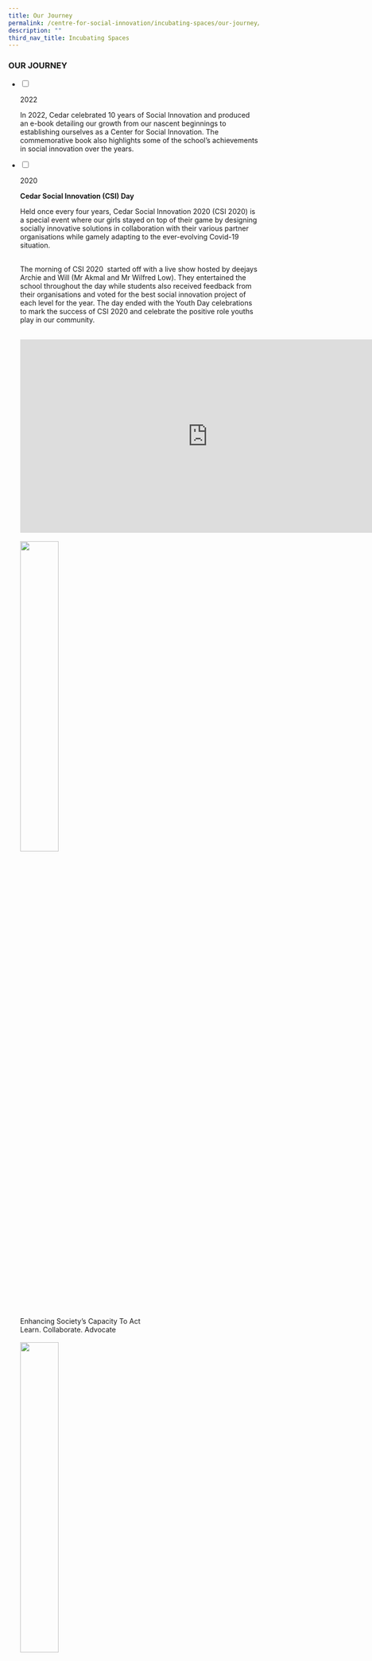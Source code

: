 ```yaml
---
title: Our Journey
permalink: /centre-for-social-innovation/incubating-spaces/our-journey/
description: ""
third_nav_title: Incubating Spaces
---
```

### OUR JOURNEY

<ul class="jekyllcodex_accordion">
	<li>

<input type="checkbox" id="accordion1">

<label for="accordion1">2022</label>
<div>
	<p>
		In 2022, Cedar celebrated 10 years of Social Innovation and produced an e-book detailing our growth from our nascent beginnings to establishing ourselves as a Center for Social Innovation. The commemorative book also highlights some of the school’s achievements in social innovation over the years. 
	</p>

</div>

</li>

<li>

<input type="checkbox" id="accordion2">

<label for="accordion2">2020</label>

<div>

<p>
<b>Cedar Social Innovation (CSI) Day</b> <br> 

Held once every four years, Cedar Social Innovation 2020 (CSI 2020) is a special event where our girls stayed on top of their game by designing socially innovative solutions in collaboration with their various partner organisations while gamely adapting to the ever-evolving Covid-19 situation.<br><br>

  

The morning of CSI 2020&nbsp; started off with a live show hosted by deejays Archie and Will (Mr Akmal and Mr Wilfred Low). They entertained the school throughout the day while students also received feedback from their organisations and voted for the best social innovation project of each level for the year. The day ended with the Youth Day celebrations to mark the success of CSI 2020 and celebrate the positive role youths play in our community. <br><br>
	
<iframe width="753" height="389" src="https://www.youtube.com/embed/VWNst7XB5O4" title="CSI Ending" frameborder="0" allow="accelerometer; autoplay; clipboard-write; encrypted-media; gyroscope; picture-in-picture; web-share" allowfullscreen=""></iframe>	<br><br>
<img src="/images/oj28.png" style="width:40%">	<br>
Enhancing Society’s Capacity To Act<br>
Learn. Collaborate. Advocate	<br><br>
<img src="/images/oj29.png" style="width:40%">	<br>
	
	
	
	
</p>

</div>

</li>

<li>

<input type="checkbox" id="accordion3">

<label for="accordion3">2019</label>

<div>

<p>
• This year marked the establishment of the school’s Social Innovation Talent Development Programme. Selected students represented Cedar to achieve accolades at national competitions such as Shell NXplorers, the MOE Gifted Education Branch Innovation Programme and Prudential Young Trailblazers 2019. We are also proud to announce that Kok Kit Yan Chavelle (4I) and Thantry Neha Biju (4P) have won the Merit prize for the Tan Kah Kee Young Inventors Award 2019, for their project ‘The Spillcatcher’, a cup designed for individuals with uncontrollable tremors. The mindset and dispositions of a social innovator continue to flourish in each Cedarian through our core programmes, Integrated Project Work, Values-In-Action Projects and the Imagineering Programme. <br><br>
	
<iframe width="515" height="386" src="https://www.youtube.com/embed/Lnidlek254Q" title="Our journey  - The Spillcatcher" frameborder="0" allow="accelerometer; autoplay; clipboard-write; encrypted-media; gyroscope; picture-in-picture; web-share" allowfullscreen=""></iframe>	<br><br>
	
<b>Social Innovation Learning Space</b>&nbsp;<br>

With the help of our SI students in the planning process, our school’s social innovation learning space had a fresh new look.	<br><br>
<img src="/images/oj20.png" style="width:60%">	<br><br>
	
<b>Shell NXplorers Innovation and Cultural Trip to Busan and Seoul</b><br>

The Shell NXplorers Innovation and Cultural Trip to Busan and Seoul took place from 22 November to 1 December 2019. It was an all-expenses-paid study trip for a group of three students from Talent Development - Social Innovation who emerged first runner-up in the Shell NXplorers competition 2019. In this trip,the students learnt about the various kinds of innovation ranging from something as small(yet equally ingenious) as an improved spray bottle,to something as large as an entire industrial system to improve the recycling process.They also learnt about how innovation took place in the past,and how it will likely take place in the future.		<br><br>
<img src="/images/oj21.png" style="width:60%">	<br>
<img src="/images/oj22.png" style="width:60%">	<br>	
<img src="/images/oj23.png" style="width:60%">	<br>	
Portable Basketball in a Box (IPW) <br><br>
	
• The physically-disabled elderly residents of Lee Ah Mooi Old Age Home needed a way to exercise indoors. This group of students devised a portable basketball hoop set which impressed the organisation so much that they requested for the latest version of the prototype to be used in their physiotherapy room. The students also presented their ideas to educators across Singapore in 2018.	<br><br>
<img src="/images/oj24.png" style="width:60%">	<br>	
Under the Sea Translation Project (IPW) <br><br>
	
• In how many languages can you express your love for the enrivonment? Students collaborated with NEA and LKY Fund for Bilingualism to translate the book ‘Under the Sea’ into Mother Tongue Languages (Mandarin, Malay, and Tamil). They also worked together to create teaching resources that accompanied the book, suitable for pre-school and kindergarten students. The books have been shared at the NEA Clean &amp; Green Carnival.	<br><br>
	
<img src="/images/oj25.png" style="width:60%">	<br>		
The SAFE KNIFE (Y3 GEB IVP) <br><br>
	
• Cerebral palsy patients often have difficulty handling kitchen knives. This group of students created an acrylic covered knife held together by magnets, which reduces the likelihood of injury. Their solution was well received by the Cerebral Palsy Alliance of Singapore, and subsequently showcased at the MOE Gifted Education Branch Young Innovator’s Fair and at the SUTD’s Maker’s Faire.	<br><br>
	
<img src="/images/oj26.png" style="width:60%">	<br>		
All-in-one box-of-fun (VIA) <br><br>

• Dyspraxic children have difficulty with body coordination and movement. These students created 5 games that targeted specific psychomotor skills that dyspraxic children have difficulty with. The set of games went through multiple rounds of iteration with occupational therapists from Therapy Alliance, and are currently being adopted by the organisation as learning aids for dysphraxic children.	<br><br>
	
<img src="/images/oj27.png" style="width:60%">	<br>		
PROJECT FORTIS (Citi-YMCA Youth For Causes) <br><br>

• This group of Cedarians from IP4 raised awareness about the importance of inclusivity in society by a fund-raising concert for the Disabled People’s Association. Through the support of the Citi-YMCA Youth for Causes Programme, they galvanised the support from 50 volunteers both from and outside of Cedar and raised $5,600 from the concert.	
	
</p>

</div>

</li>

<li>

<input type="checkbox" id="accordion4">

<label for="accordion4">2018</label>

<div>

<p>
<img src="/images/oj15.png" style="width:60%">	<br>
Be that___,Stop the discrimination (IP3 GEB IVP)	<br><br>
	
• Students were inspired by volunteering at Singapore Cancer Foundation to come up with a storybook and accompanying doll with removable hair to educate students to be more sensitive to those who are different from them (e.g.: youth who have cancer). They presented their ideas at the MOE Gifted Education Branch Young Innovator’s Fair.	<br><br>
	
<img src="/images/oj16.png" style="width:60%">	<br>	
Exercise Cube (Y3 Imagineering)	<br><br>

•&nbsp;Students collaborated with Henderson Senior Activity Centre to design a mobile exercise cube which could allow elderly with weak knees exercise with basic hand movements, so that they could maintain an active lifestyle.	They presented their ideas to IP3 students in Cedar and VS at SUTD.<br><br>

<img src="/images/oj17.png" style="width:60%">	<br>		
U-Walker (Y3 Imagineering)	<br><br>
	
• Students collaborated with SilverACE Senior Activity Centre to design a device which could be added to the base of an umbrella which could provide elderly better stability during wet weather without the social stigma of using a walking stick. They presented their ideas to IP3 students in Cedar and VS at SUTD.	<br><br>

<img src="/images/oj18.png" style="width:60%"><br>	

The Bystander Effect (IPW)	<br>	<br>	
• A group of school Cyberwellness Ambassadors created a set of lesson plans and resources to educate students on the importance of taking a stand towards cyber-bullying. The lesson package was implemented by&nbsp;the students during Level 1 and 2 CCE lessons, and presented at the East Zone Cyberwellness Conference 2017.	<br><br>

<img src="/images/oj19.png" style="width:40%"><br>	
Under the Sea (VIA)<br>	<br>	
• A group of Cedarians created a storybook in Sec 2 to raise awareness amongst pre-school students to keep beaches clean. The book was then professionally developed with the assistance of NEA, and distributed to pre-schools under the South-East Community Development Council. The students carried out further outreach to kindergartens using the storybook in Sec 4 for their VIA project.	
</p>

</div>

</li>

<li>

<input type="checkbox" id="accordion5">

<label for="accordion5">2017</label>

<div>

<p>
<img src="/images/oj11.png" style="width:60%">	
	
<b>Launch of Cedar as a Centre for Social Innovation.</b><br><br>
	
<img src="/images/oj12.png" style="width:60%">	
Student participating in the GEB Innovation Programme.	<br><br>

• Cedar participated in the Gifted Education Branch Innovation Programme.	<br><br>

<img src="/images/oj13.png" style="width:60%">	<br><br>
Launch of Social Innovation Journal.	<br><br>

•&nbsp;Launch of the Social Innovation Journal as a handbook and reflection log for students during their 4 years in Cedar.	<br><br>

<img src="/images/oj14.png" style="width:60%">	<br><br>	

• Launch of the Social Innovation Award.
• Launch of Cedar as a Centre for Social Innovation.
</p>

</div>

</li>	

<li>

<input type="checkbox" id="accordion6">

<label for="accordion6">2016</label>

<div>

<p>
<img src="/images/oj7.png" style="width:60%">			
A panoramic view of the Cedar  <br>
Social Innovation Learning Space.<br><br>
	
• Social Innovation Learning Space (SILS) was launched during Speech Day, for students to collaborate and learn about social innovation in different subject disciplines.	<br>
	
<img src="/images/oj8.png" style="width:60%">		
Cedarians collaborate with a Chinese Opera Troupe for Cedar Social Innovation Day 2016.<br><br>
	
• Inaugural Cedar Social Innovation Day with the theme of Connecting Communities was launched on 25 May. All students participated in class-level social innovation projects to impact the community.<br>
	
<img src="/images/oj9.png" style="width:60%">		

Cedarians interact with the elderly as part of Cedar Social Innovation Day 2016.	<br><br>
	
<img src="/images/oj10.png" style="width:60%">		
Cedarians promote environmental cleanliness at hawker centres as part of Cedar Social Innovation Day 2016.<br><br>
	
• Teachers went on a study trip to Denmark and Sweden to glean possibilities on how to further improve our Social Innovation Programme and move towards becoming a Centre for Social Innovation.	
	
</p>

</div>

</li>
<li>

<input type="checkbox" id="accordion7">

<label for="accordion7">2015</label>

<div>

<p>

<img src="/images/oj6.png" style="width:60%">		
IP3 students and staff from Cedar and VS together with the faculty from SUTD.<br><br>
	
• Partnership with Lee Kuan Yew Centre for Innovative Cities, SUTD for IP3 Imagineering Programme.<br>
	
• Three teams of Cedarians were selected to compete in Destination Imagination Singapore in the Social Innovation category. One team emerged as champions in the category, and advanced to the Destination Imagination Global finals at the University of Tennessee, USA.	<br>
	
• Student leadership boards and co-curricular activities used Design Thinking to solve issues in school.<br>
	
• VCA Design Thinking Academy (DTA) conducted Design Thinking workshops for Singapore teachers under the auspices of Association for Supervision and Curriculum Development, Singapore (ASCD Singapore).	
</p>

</div>

</li>	

<li>

<input type="checkbox" id="accordion8">

<label for="accordion8">2014</label>

<div>

<p>
<img src="/images/oj4.png" style="width:60%">	
IP4 students present their social innovation project to a representative from Changi Simei Constituency Office. <br><br>

• Social Innovation Fair was launched for existing partners in collaboration with Victoria School.
	
<img src="/images/oj5.png" style="width:60%">		
Students create prototypes of their project solutions using skills learned in SUTD.<br><br>
	
• Partnership with SUTD, Land Transport Authority (LTA) and National Library Board (NLB) for the IP3 Imagineering Programme.	
</p>

</div>

</li>

<li>

<input type="checkbox" id="accordion9">

<label for="accordion9">2013</label>

<div>

<p>
<img src="/images/oj3.png" style="width:60%">	
Students sharing solutions brought about by Design Thinking in Integrated Project Work. <br> <br>
	
• Imagineering Programme was offered to IP2 and IP3 students. <br>
•  Design Thinking was introduced to Integrated Project Work for Sec 1 and 2 students. <br>
•  Collaboration with SUTD partnering four Voluntary Welfare Organisations (Tung Ling Elder Care, St Hildas Elder Care, Brahm Centre and Changi Simei Constituency).	
	
</p>

</div>

</li>

<li>

<input type="checkbox" id="accordion10">

<label for="accordion10">2012</label>

<div>

<p>
• Teachers attended workshops at Stanford d.school and Henry Ford Learning Institute on Design Thinking. <br>
• All staff in Cedar Girls’ Secondary School were trained in Design Thinking.<br>
<img src="/images/oj2.png" style="width:80%">
IP1 students in actions.	<br><br>
• Imagineering Programme was launched for the first batch of IP1 students.<br>
•Pilot collaboration with Singapore University of Technology and Design (SUTD) with VCA schools on Design Thinking projects.
</p>

</div>

</li>	

<li>

<input type="checkbox" id="accordion11">

<label for="accordion11">2011</label>

<div>

<p>
<img src="/images/oj1.png" style="width:60%">
	
VCA Design Thinking Committee bonding over coffee.<br><br>
	
• Victoria Cedar Alliance (VCA) Design Thinking Committee was set up.	
</p>

</div>

</li>
&nbsp;
</ul>